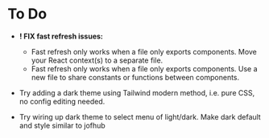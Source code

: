# To Do

- **! FIX fast refresh issues:**
  - Fast refresh only works when a file only exports components. Move your React context(s) to a separate file.
  - Fast refresh only works when a file only exports components. Use a new file to share constants or functions between components.

- Try adding a dark theme using Tailwind modern method, i.e. pure CSS, no config editing needed.

- Try wiring up dark theme to select menu of light/dark. Make dark default and style similar to jofhub
